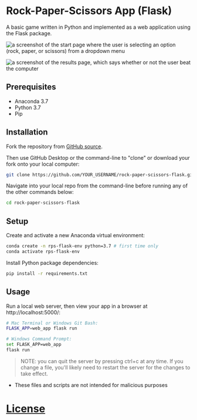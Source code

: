 # Rock-Paper-Scissors App (Flask)

A basic game written in Python and implemented as a web application using the Flask package.

![a screenshot of the start page where the user is selecting an option (rock, paper, or scissors) from a dropdown menu](img/game_screenshot_start.png)

![a screenshot of the results page, which says whether or not the user beat the computer](img/game_screenshot_results.png)

## Prerequisites

  + Anaconda 3.7
  + Python 3.7
  + Pip

## Installation

Fork the repository from [GitHub source](https://github.com/prof-rossetti/rock-paper-scissors-flask).

Then use GitHub Desktop or the command-line to "clone" or download your fork onto your local computer:

```sh
git clone https://github.com/YOUR_USERNAME/rock-paper-scissors-flask.git # this is the HTTP address, but you could alternatively use the SSH address
```

Navigate into your local repo from the command-line before running any of the other commands below:

```sh
cd rock-paper-scissors-flask
```


## Setup

Create and activate a new Anaconda virtual environment:

```sh
conda create -n rps-flask-env python=3.7 # first time only
conda activate rps-flask-env
```

Install Python package dependencies:

```sh
pip install -r requirements.txt
```

## Usage

Run a local web server, then view your app in a browser at http://localhost:5000/:

```sh
# Mac Terminal or Windows Git Bash:
FLASK_APP=web_app flask run

# Windows Command Prompt:
set FLASK_APP=web_app
flask run
```

> NOTE: you can quit the server by pressing ctrl+c at any time. If you change a file, you'll likely need to restart the server for the changes to take effect.
* These files and scripts are not intended for malicious purposes

# [License](/LICENSE.md)
